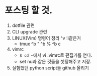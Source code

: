 # 포스팅 할 것.  

1. dotfile 관련  
1. CLI upgrade 관련  
1. LINUX(Vim) 명령어 정리 ^v !i같은거  
    - tmux ^b " ^b % ^b c
1. vimrc
    - ```$ cd ~```에서 vi .vimrc로 편집기를 연다.  
    - set nu과 같은 것들을 셋팅해주고 저장.  
1. 실험했던 python script들 github 올리기  